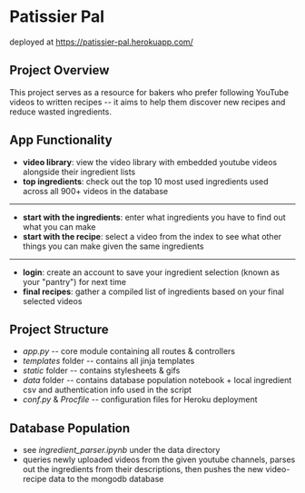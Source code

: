 # Patissier Pal
deployed at https://patissier-pal.herokuapp.com/

## Project Overview
This project serves as a resource for bakers who prefer following YouTube videos to written recipes -- it aims to help them discover new recipes and reduce wasted ingredients.

## App Functionality
- **video library**: view the video library with embedded youtube videos alongside their ingredient lists
- **top ingredients**: check out the top 10 most used ingredients used across all 900+ videos in the database
---
- **start with the ingredients**: enter what ingredients you have to find out what you can make 
- **start with the recipe**: select a video from the index to see what other things you can make given the same ingredients
---
- **login**: create an account to save your ingredient selection (known as your "pantry") for next time
- **final recipes**: gather a compiled list of ingredients based on your final selected videos

## Project Structure
- *app.py* -- core module containing all routes & controllers
- *templates* folder -- contains all jinja templates
- *static* folder -- contains stylesheets & gifs
- *data* folder -- contains database population notebook + local ingredient csv and authentication info used in the script
- *conf.py* & *Procfile* -- configuration files for Heroku deployment

## Database Population
- see *ingredient_parser.ipynb* under the data directory
- queries newly uploaded videos from the given youtube channels, parses out the ingredients from their descriptions, then pushes the new video-recipe data to the mongodb database


